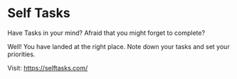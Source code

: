 
# Self Tasks

Have Tasks in your mind?
Afraid that you might forget to complete?

Well! You have landed at the right place.
Note down your tasks and set your priorities.

Visit: https://selftasks.com/
